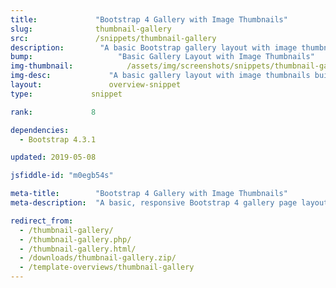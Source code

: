 ```yaml
---
title:             "Bootstrap 4 Gallery with Image Thumbnails"
slug:              thumbnail-gallery
src:               /snippets/thumbnail-gallery
description:	    "A basic Bootstrap gallery layout with image thumbnails built with Bootstrap 4"
bump:			        "Basic Gallery Layout with Image Thumbnails"
img-thumbnail:	    	  /assets/img/screenshots/snippets/thumbnail-gallery.jpg
img-desc:		      "A basic gallery layout with image thumbnails built with Bootstrap 4"
layout:		    	  overview-snippet
type:             snippet

rank:             8

dependencies:     
  - Bootstrap 4.3.1

updated: 2019-05-08

jsfiddle-id: "m0egb54s"

meta-title:        "Bootstrap 4 Gallery with Image Thumbnails"
meta-description:  "A basic, responsive Bootstrap 4 gallery page layout with image thumbnails - created by Start Bootstrap."

redirect_from:
  - /thumbnail-gallery/
  - /thumbnail-gallery.php/
  - /thumbnail-gallery.html/
  - /downloads/thumbnail-gallery.zip/
  - /template-overviews/thumbnail-gallery
---
```

